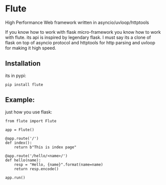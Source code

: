 # Flute
High Performance Web framework written in asyncio/uvloop/httptools

If you know how to work with flask micro-framework you know how to work with flute. its api is inspired by legendary flask. I must say its a clone of flask on top of asyncio protocol and httptools for http parsing and uvloop for making it high speed.

## Installation
its in pypi:
```
pip install flute
```

## Example:
just how you use flask:

```
from flute import Flute

app = Flute()

@app.route('/')
def index():
	return b"This is index page"

@app.route('/hello/<name>/')
def hello(name):
	resp = "Hello, {name}".format(name=name)
	return resp.encode()

app.run()
```
